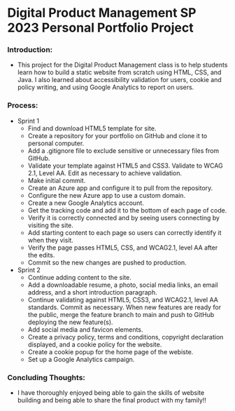 # Digital Product Management SP 2023 Personal Portfolio Project


### Introduction:
- This project for the Digital Product Management class is to help students learn how to build a static website from scratch using HTML, CSS, and Java. I also learned about accessibility validation for users, cookie and policy writing, and using Google Analytics to report on users. 

### Process:
- Sprint 1
  - Find and download HTML5 template for site.
  - Create a repository for your portfolio on GitHub and clone it to personal computer.
  - Add a .gitignore file to exclude sensitive or unnecessary files from GitHub.
  - Validate your template against HTML5 and CSS3. Validate to WCAG 2.1, Level AA. Edit as necessary to achieve validation.
  - Make initial commit.
  -  Create an Azure app and configure it to pull from the repository.
  - Configure the new Azure app to use a custom domain.
  - Create a new Google Analytics account.
  - Get the tracking code and add it to the bottom of each page of code. 
  - Verify it is correctly connected and by seeing users connecting by visiting the site.
  - Add starting content to each page so users can correctly identify it when they visit.
  - Verify the page passes HTML5, CSS, and WCAG2.1, level AA after the edits.
  - Commit so the new changes are pushed to production.
- Sprint 2
  - Continue adding content to the site.
  - Add a downloadable resume, a photo, social media links, an email address, and a short introduction paragraph.
  - Continue validating against HTML5, CSS3, and WCAG2.1, level AA standards. Commit as necessary. When new features are ready for the public, merge the feature branch to main and push to GitHub deploying the new feature(s).
  - Add social media and favicon <meta> elements.
  - Create a privacy policy, terms and conditions, copyright declaration displayed, and a cookie policy for the website. 
  - Create a cookie popup for the home page of the webiste.
  - Set up a Google Analytics campaign.

### Concluding Thoughts:
- I have thoroughly enjoyed being able to gain the skills of website building and being able to share the final product with my family!!

